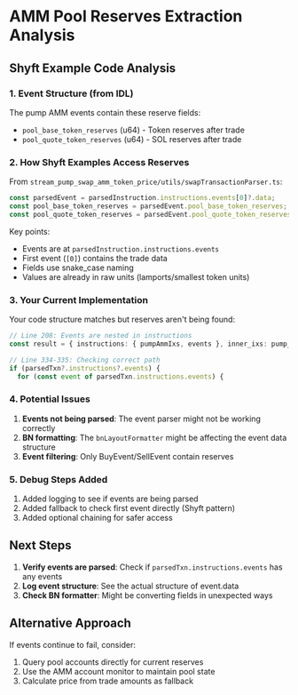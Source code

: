# AMM Pool Reserves Extraction Analysis

## Shyft Example Code Analysis

### 1. Event Structure (from IDL)
The pump AMM events contain these reserve fields:
- `pool_base_token_reserves` (u64) - Token reserves after trade
- `pool_quote_token_reserves` (u64) - SOL reserves after trade

### 2. How Shyft Examples Access Reserves

From `stream_pump_swap_amm_token_price/utils/swapTransactionParser.ts`:
```typescript
const parsedEvent = parsedInstruction.instructions.events[0]?.data;
const pool_base_token_reserves = parsedEvent.pool_base_token_reserves;
const pool_quote_token_reserves = parsedEvent.pool_quote_token_reserves;
```

Key points:
- Events are at `parsedInstruction.instructions.events`
- First event (`[0]`) contains the trade data
- Fields use snake_case naming
- Values are already in raw units (lamports/smallest token units)

### 3. Your Current Implementation

Your code structure matches but reserves aren't being found:
```typescript
// Line 208: Events are nested in instructions
const result = { instructions: { pumpAmmIxs, events }, inner_ixs: pump_amm_inner_ixs };

// Line 334-335: Checking correct path
if (parsedTxn?.instructions?.events) {
  for (const event of parsedTxn.instructions.events) {
```

### 4. Potential Issues

1. **Events not being parsed**: The event parser might not be working correctly
2. **BN formatting**: The `bnLayoutFormatter` might be affecting the event data structure
3. **Event filtering**: Only BuyEvent/SellEvent contain reserves

### 5. Debug Steps Added

1. Added logging to see if events are being parsed
2. Added fallback to check first event directly (Shyft pattern)
3. Added optional chaining for safer access

## Next Steps

1. **Verify events are parsed**: Check if `parsedTxn.instructions.events` has any events
2. **Log event structure**: See the actual structure of event.data
3. **Check BN formatter**: Might be converting fields in unexpected ways

## Alternative Approach

If events continue to fail, consider:
1. Query pool accounts directly for current reserves
2. Use the AMM account monitor to maintain pool state
3. Calculate price from trade amounts as fallback